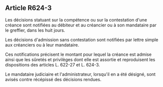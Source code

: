 Article R624-3
----
Les décisions statuant sur la compétence ou sur la contestation d'une créance
sont notifiées au débiteur et au créancier ou à son mandataire par le greffier,
dans les huit jours.

Les décisions d'admission sans contestation sont notifiées par lettre simple aux
créanciers ou à leur mandataire.

Ces notifications précisent le montant pour lequel la créance est admise ainsi
que les sûretés et privilèges dont elle est assortie et reproduisent les
dispositions des articles L. 622-27 et L. 624-3.

Le mandataire judiciaire et l'administrateur, lorsqu'il en a été désigné, sont
avisés contre récépissé des décisions rendues.
